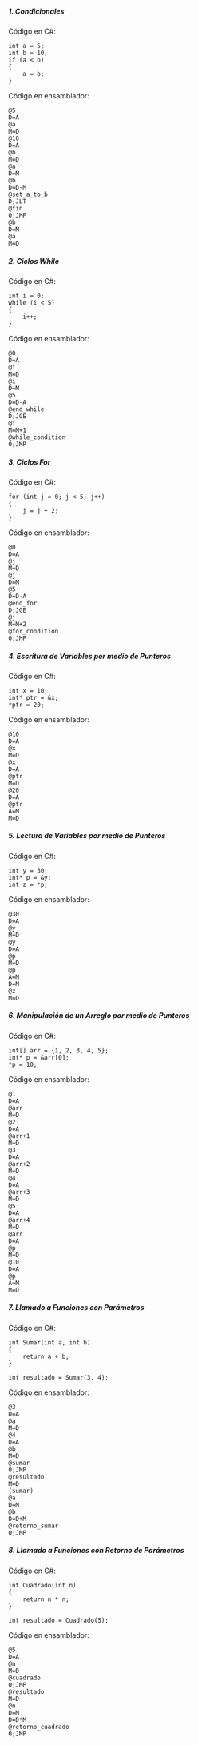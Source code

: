 ##### 1. Condicionales

Código en C#:
```
int a = 5;
int b = 10;
if (a < b)
{
    a = b;
}
```

Código en ensamblador:
```
@5              
D=A
@a
M=D            
@10             
D=A
@b
M=D           
@a
D=M          
@b
D=D-M         
@set_a_to_b
D;JLT         
@fin
0;JMP           
@b
D=M            
@a
M=D             
```

##### 2. Ciclos While
   
Código en C#:
```
int i = 0;
while (i < 5)
{
    i++;
}
```

Código en ensamblador:
```
@0
D=A
@i
M=D            
@i
D=M
@5
D=D-A          
@end_while
D;JGE          
@i
M=M+1           
@while_condition
0;JMP           
```

##### 3. Ciclos For

Código en C#:
```
for (int j = 0; j < 5; j++)
{
    j = j + 2;
}
```

Código en ensamblador:
```
@0
D=A
@j
M=D             
@j
D=M
@5
D=D-A        
@end_for
D;JGE           
@j
M=M+2       
@for_condition
0;JMP          
```

##### 4. Escritura de Variables por medio de Punteros

Código en C#:
```
int x = 10;
int* ptr = &x;
*ptr = 20;  
```

Código en ensamblador:
```
@10
D=A
@x
M=D           
@x
D=A
@ptr
M=D            
@20
D=A
@ptr
A=M         
M=D             
```
##### 5. Lectura de Variables por medio de Punteros

Código en C#:
```
int y = 30;
int* p = &y;
int z = *p;  
```

Código en ensamblador:
```
@30
D=A
@y
M=D            
@y
D=A
@p
M=D            
@p
A=M            
D=M           
@z
M=D         
```
##### 6. Manipulación de un Arreglo por medio de Punteros

Código en C#:
```
int[] arr = {1, 2, 3, 4, 5};
int* p = &arr[0];
*p = 10;  
```

Código en ensamblador:
```
@1
D=A
@arr
M=D            
@2
D=A
@arr+1
M=D
@3
D=A
@arr+2
M=D 
@4
D=A
@arr+3
M=D
@5
D=A
@arr+4
M=D            
@arr
D=A
@p
M=D           
@10
D=A
@p
A=M        
M=D         
```
##### 7. Llamado a Funciones con Parámetros

Código en C#:
```
int Sumar(int a, int b)
{
    return a + b;
}

int resultado = Sumar(3, 4);
```

Código en ensamblador:
```
@3
D=A
@a
M=D           
@4
D=A
@b
M=D            
@sumar
0;JMP
@resultado
M=D            
(sumar)
@a
D=M
@b
D=D+M          
@retorno_sumar
0;JMP          
```
##### 8. Llamado a Funciones con Retorno de Parámetros

Código en C#:
```
int Cuadrado(int n)
{
    return n * n;
}

int resultado = Cuadrado(5);
```

Código en ensamblador:
```
@5
D=A
@n
M=D             
@cuadrado
0;JMP
@resultado
M=D           
@n
D=M
D=D*M         
@retorno_cuadrado
0;JMP        
```

